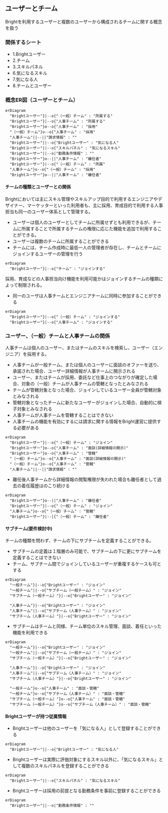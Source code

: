 ## ユーザーとチーム

Brightを利用するユーザーと複数のユーザーから構成されるチームに関する概念を扱う

### 関係するシート

- 1.Brightユーザー
- 2.チーム
- 3.スキルパネル
- 6.気になるスキル
- 7.気になる人
- 8.チームとユーザー

### 概念ER図（ユーザーとチーム）

```mermaid
erDiagram
  "Brightユーザー"}|--o{"（一般）チーム" : "所属する"
  "Brightユーザー"}|--o{"人事チーム" : "所属する"
  "Brightユーザー"}o--o{"人事チーム" : "採用"
  "（一般）チーム"}o--o{"人事チーム" : "採用"
  "人事チーム"||--||"請求情報" : ""
  "Brightユーザー"||--o{"Brightユーザー" : "気になる人"
  "Brightユーザー"||--o{"スキルパネル" : "気になるスキル"
  "Brightユーザー"||--o|"勤務条件情報" : ""
  "Brightユーザー"}o--||"人事チーム" : "離任者"
  "Brightユーザー"}|--o{"（一般）チーム" : "所属"
  "人事チーム"}o--o{"（一般）チーム" : "採用"
  "Brightユーザー"}o--||"人事チーム" : "離任者"
```


#### チームの種類とユーザーとの関係

Brightにおいては主にスキル管理やスキルアップ目的で利用するエンジニアやデザイナー、マーケッターといった利用者も、主に採用、育成目的で利用する人事担当も同一のユーザー体系として管理する。

- ユーザーは個人のユーザーとしてチームに所属せずとも利用できるが、チームに所属することで所属するチームの権限に応じた機能を追加で利用することができる。
- ユーザーは複数のチームに所属することができる
- チームには、チーム作成時に最低一人の管理者が存在し、チームとチームにジョインするユーザーの管理を行う

```mermaid
erDiagram
  "Brightユーザー"}|--o{"チーム" : "ジョインする"
```

採用、育成などの人事担当向け機能を利用可能かはジョインするチームの種類によって制限される。

- 同一のユーザは人事チームとエンジニアチームに同時に参加することができる

```mermaid
erDiagram
  "Brightユーザー"}|--o{"（一般）チーム" : "ジョインする"
  "Brightユーザー"}|--o{"人事チーム" : "ジョインする"
```

### ユーザー、（一般）チームと人事チームの関係

人事チームは個人のユーザー、またはチームのスキルを検索し、ユーザー（エンジニア）を採用する。

- 人事チームが一般チーム、または個人のユーザーに面談のオファーを送り、承諾された場合、ユーザー詳細情報が人事チームに開示される
- ユーザー、またはチームが採用、委託など仕事上のつながりが確定した場合、対象の（一般）チームが人事チームの管轄となったとみなされる
- チームが管轄対象となった場合、ジョインしているユーザー全員が管轄対象とみなされる
- 管轄対象となったチームに新たなユーザーがジョインした場合、自動的に槓子対象とみなされる
- 人事チームが人事チームを管轄することはできない
- 人事チームの機能を有効にするには請求に関する情報をBright運営に提供する必要がある

```mermaid
erDiagram
  "Brightユーザー"}|--o{"（一般）チーム" : "ジョイン"
  "Brightユーザー"}o--o{"人事チーム" : "面談(詳細情報の開示)"
  "Brightユーザー"}o--o{"人事チーム" : "管轄"
  "（一般）チーム"}o--o{"人事チーム" : "面談(詳細情報の開示)"
  "（一般）チーム"}o--o{"人事チーム" : "管轄"
  "人事チーム"||--||"請求情報" : ""
```

- 離任後人事チームから詳細情報の閲覧権限が失われた場合も離任者として過去の着任履歴はのこり続ける

```mermaid
erDiagram
  "Brightユーザー"}o--||"人事チーム" : "離任者"
  "Brightユーザー"}|--o{"（一般）チーム" : "ジョイン"
  "人事チーム"}o--o{"（一般）チーム" : "管轄"
  "Brightユーザー"}|--|{"（一般）チーム" : "離任者"
```

#### サブチーム(要件検討中)

チームの種類を問わず、チームの下にサブチームを定義することができる。

- サブチームの定義は１階層のみ可能で、サブチームの下に更にサブチームを定義することはできない
- チーム、サブチーム間でジョインしているユーザーが重複するケースも可とする

```mermaid
erDiagram
  "一般チーム"}|--o{"Brightユーザー" : "ジョイン"
  "一般チーム"||--o{"サブチーム（一般チーム）" : "ジョイン"
  "サブチーム（一般チーム）"}|--o{"Brightユーザー" : "ジョイン"

  "人事チーム"}|--o{"Brightユーザー" : "ジョイン"
  "人事チーム"||--o{"サブチーム（人事チーム）" : "ジョイン"
  "サブチーム（人事チーム）"}|--o{"Brightユーザー" : "ジョイン"
```

- サブチームはチームと同様、チーム単位のスキル管理、面談、着任といった機能を利用できる

```mermaid
erDiagram
  "一般チーム"}|--o{"Brightユーザー" : "ジョイン"
  "一般チーム"||--o{"サブチーム（一般チーム）" : "ジョイン"
  "サブチーム（一般チーム）"}|--o{"Brightユーザー" : "ジョイン"

  "人事チーム"}|--o{"Brightユーザー" : "ジョイン"
  "人事チーム"||--o{"サブチーム（人事チーム）" : "ジョイン"
  "サブチーム（人事チーム）"}|--o{"Brightユーザー" : "ジョイン"

  "一般チーム"}o--o{"人事チーム" : "面談・管轄"
  "一般チーム"}o--o{"サブチーム（人事チーム）" : "面談・管轄"
  "サブチーム（一般チーム）"}o--o{"人事チーム" : "面談・管轄"
  "サブチーム（一般チーム）"}o--o{"サブチーム（人事チーム）" : "面談・管轄"
```


#### Brightユーザーが持つ従属情報

- Brightユーザーは他のユーザーを「気になる人」として登録することができる

```mermaid
erDiagram
  "Brightユーザー"||--o{"Brightユーザー" : "気になる人"
```

- Brightユーザーは実際に評価対象にするスキル以外に、「気になるスキル」として複数のスキルパネルを登録することができる

```mermaid
erDiagram
  "Brightユーザー"||--o{"スキルパネル" : "気になるスキル"
```

- Brightユーザーは採用の前提となる勤務条件を事前に登録することができる

```mermaid
erDiagram
  "Brightユーザー"||--o|"勤務条件情報" : ""
```
